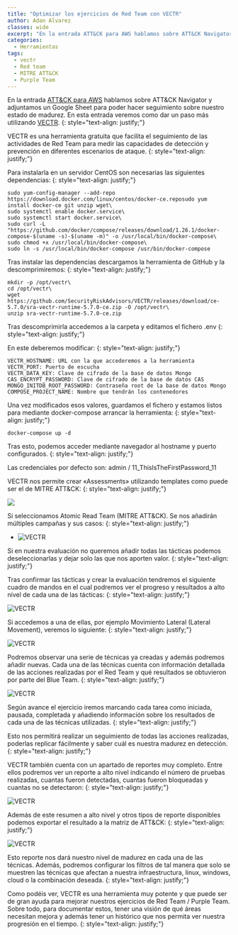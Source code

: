 ```yaml
---
title: "Optimizar los ejercicios de Red Team con VECTR"
author: Adan Alvarez
classes: wide
excerpt: "En la entrada ATT&CK para AWS hablamos sobre ATT&CK Navigator y adjuntamos un Google Sheet para poder hacer seguimiento sobre nuestro estado de madurez. En esta entrada veremos como dar un paso más utilizando VECTR."
categories:
  - Herramientas
tags:
  - vectr
  - Red team
  - MITRE ATT&CK
  - Purple Team
---
```

En la entrada [ATT&CK para AWS](https://donttouchmy.net/attck-para-aws/) hablamos sobre ATT&CK Navigator y adjuntamos un Google Sheet para poder hacer seguimiento sobre nuestro estado de madurez. En esta entrada veremos como dar un paso más utilizando [VECTR](https://vectr.io/).
{: style="text-align: justify;"}

VECTR es una herramienta gratuita que facilita el seguimiento de las actividades de Red Team para medir las capacidades de detección y prevención en diferentes escenarios de ataque.
{: style="text-align: justify;"}

Para instalarla en un servidor CentOS son necesarias las siguientes dependencias:
{: style="text-align: justify;"}
```
sudo yum-config-manager --add-repo https://download.docker.com/linux/centos/docker-ce.reposudo yum install docker-ce git unzip wget\
sudo systemctl enable docker.service\
sudo systemctl start docker.service\
sudo curl -L "https://github.com/docker/compose/releases/download/1.26.1/docker-compose-$(uname -s)-$(uname -m)" -o /usr/local/bin/docker-compose\
sudo chmod +x /usr/local/bin/docker-compose\
sudo ln -s /usr/local/bin/docker-compose /usr/bin/docker-compose
```
Tras instalar las dependencias descargamos la herramienta de GitHub y la descomprimiremos:
{: style="text-align: justify;"}
```
mkdir -p /opt/vectr\
cd /opt/vectr\
wget https://github.com/SecurityRiskAdvisors/VECTR/releases/download/ce-5.7.0/sra-vectr-runtime-5.7.0-ce.zip -O /opt/vectr\
unzip sra-vectr-runtime-5.7.0-ce.zip
```
Tras descomprimirla accedemos a la carpeta y editamos el fichero .env
{: style="text-align: justify;"}

En este deberemos modificar:
{: style="text-align: justify;"}
```
VECTR_HOSTNAME: URL con la que accederemos a la herramienta
VECTR_PORT: Puerto de escucha
VECTR_DATA_KEY: Clave de cifrado de la base de datos Mongo
CAS_ENCRYPT_PASSWORD: Clave de cifrado de la base de datos CAS
MONGO_INITDB_ROOT_PASSWORD: Contraseña root de la base de datos Mongo
COMPOSE_PROJECT_NAME: Nombre que tendrán los contenedores
```
Una vez modificados esos valores, guardamos el fichero y estamos listos para mediante docker-compose arrancar la herramienta:
{: style="text-align: justify;"}
```
docker-compose up -d
```
Tras esto, podemos acceder mediante navegador al hostname y puerto configurados.
{: style="text-align: justify;"}

Las credenciales por defecto son: admin / 11_ThisIsTheFirstPassword_11

VECTR nos permite crear «Assessments» utilizando templates como puede ser el de MITRE ATT&CK:
{: style="text-align: justify;"}

[![](https://donttouchmynet.github.io/assets/images/old/assesment-300x109.png)](https://donttouchmynet.github.io/assets/images/old/assesment.png)

Si seleccionamos Atomic Read Team (MITRE ATT&CK). Se nos añadirán múltiples campañas y sus casos:
{: style="text-align: justify;"}

-   ![VECTR](https://donttouchmynet.github.io/assets/images/old/TestCases.png)

Si en nuestra evaluación no queremos añadir todas las tácticas podemos deseleccionarlas y dejar solo las que nos aporten valor.
{: style="text-align: justify;"}

Tras confirmar las tácticas y crear la evaluación tendremos el siguiente cuadro de mandos en el cual podremos ver el progreso y resultados a alto nivel de cada una de las tácticas:
{: style="text-align: justify;"}

![VECTR](https://donttouchmynet.github.io/assets/images/old/dashboard-1.png)

Si accedemos a una de ellas, por ejemplo Movimiento Lateral (Lateral Movement), veremos lo siguiente:
{: style="text-align: justify;"}

![VECTR](https://donttouchmynet.github.io/assets/images/old/LAteral-Movement-1-1024x493.png)

Podremos observar una serie de técnicas ya creadas y además podremos añadir nuevas. Cada una de las técnicas cuenta con información detallada de las acciones realizadas por el Red Team y qué resultados se obtuvieron por parte del Blue Team.
{: style="text-align: justify;"}

![VECTR](https://donttouchmynet.github.io/assets/images/old/tecjnique-1-1024x544.png)

Según avance el ejercicio iremos marcando cada tarea como iniciada, pausada, completada y añadiendo información sobre los resultados de cada una de las técnicas utilizadas.
{: style="text-align: justify;"}

Esto nos permitirá realizar un seguimiento de todas las acciones realizadas, poderlas replicar fácilmente y saber cuál es nuestra madurez en detección.
{: style="text-align: justify;"}

VECTR también cuenta con un apartado de reportes muy completo. Entre ellos podremos ver un reporte a alto nivel indicando el número de pruebas realizadas, cuantas fueron detectadas, cuantas fueron bloqueadas y cuantas no se detectaron:
{: style="text-align: justify;"}

![VECTR](https://donttouchmynet.github.io/assets/images/old/report-1-1024x429.png)

Además de este resumen a alto nivel y otros tipos de reporte disponibles podemos exportar el resultado a la matriz de ATT&CK:
{: style="text-align: justify;"}

![VECTR](https://donttouchmynet.github.io/assets/images/old/mitre2-1024x525.png)

Esto reporte nos dará nuestro nivel de madurez en cada una de las técnicas. Además, podremos configurar los filtros de tal manera que solo se muestren las técnicas que afectan a nuestra infraestructura, linux, windows, cloud o la combinación deseada.
{: style="text-align: justify;"}

Como podéis ver, VECTR es una herramienta muy potente y que puede ser de gran ayuda para mejorar nuestros ejercicios de Red Team / Purple Team. Sobre todo, para documentar estos, tener una visión de qué áreas necesitan mejora y además tener un histórico que nos permita ver nuestra progresión en el tiempo.
{: style="text-align: justify;"}
